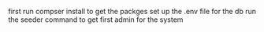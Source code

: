 first run compser install to get the packges 
set up the .env file for the db
run the seeder command to get first admin for the system 